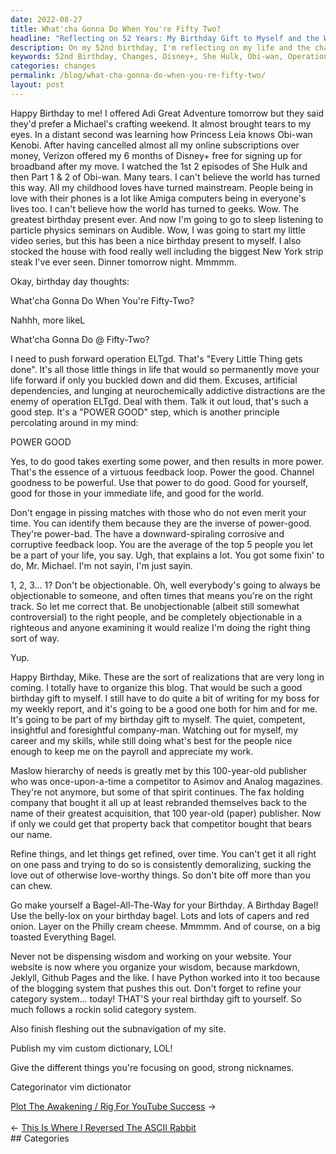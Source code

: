 ```yaml
---
date: 2022-08-27
title: What'cha Gonna Do When You're Fifty Two?
headline: "Reflecting on 52 Years: My Birthday Gift to Myself and the World"
description: On my 52nd birthday, I'm reflecting on my life and the changes that have occurred. I was pleasantly surprised to receive 6 months of free Disney+ from Verizon, and I watched She Hulk and Obi-wan, which brought tears to my eyes. I'm pushing forward with Operation ELTgd and the principle of 'Power Good', to help myself, those in my life, and the world. As a birthday gift to myself, I'm making a Bagel-All-The-Way.
keywords: 52nd Birthday, Changes, Disney+, She Hulk, Obi-wan, Operation ELTgd, Power Good, Bagel-All-The-Way, Belly-Lox, Capers, Red Onion, Philly Cream Cheese, Everything Bagel, Website, Wisdom, Category System, Subnavigation, Vim Custom Dictionary
categories: changes
permalink: /blog/what-cha-gonna-do-when-you-re-fifty-two/
layout: post
---
```



Happy Birthday to me! I offered Adi Great Adventure tomorrow but they said
they'd prefer a Michael's crafting weekend. It almost brought tears to my eyes.
In a distant second was learning how Princess Leia knows Obi-wan Kenobi. After
having cancelled almost all my online subscriptions over money, Verizon offered
my 6 months of Disney+ free for signing up for broadband after my move. I
watched the 1st 2 episodes of She Hulk and then Part 1 & 2 of Obi-wan. Many
tears. I can't believe the world has turned this way. All my childhood loves
have turned mainstream. People being in love with their phones is a lot like
Amiga computers being in everyone's lives too. I can't believe how the world
has turned to geeks. Wow. The greatest birthday present ever. And now I'm going
to go to sleep listening to particle physics seminars on Audible. Wow, I was
going to start my little video series, but this has been a nice birthday
present to myself. I also stocked the house with food really well including the
biggest New York strip steak I've ever seen. Dinner tomorrow night. Mmmmm.

Okay, birthday day thoughts:

What'cha Gonna Do When You're Fifty-Two?

Nahhh, more likeL

What'cha Gonna Do @ Fifty-Two?

I need to push forward operation ELTgd. That's "Every Little Thing gets done".
It's all those little things in life that would so permanently move your life
forward if only you buckled down and did them. Excuses, artificial
dependencies, and lunging at neurochemically addictive distractions are the
enemy of operation ELTgd. Deal with them. Talk it out loud, that's such a good
step. It's a "POWER GOOD" step, which is another principle percolating around
in my mind:

POWER GOOD

Yes, to do good takes exerting some power, and then results in more power.
That's the essence of a virtuous feedback loop. Power the good. Channel
goodness to be powerful. Use that power to do good. Good for yourself, good for
those in your immediate life, and good for the world.

Don't engage in pissing matches with those who do not even merit your time. You
can identify them because they are the inverse of power-good. They're
power-bad. The have a downward-spiraling corrosive and corruptive feedback
loop. You are the average of the top 5 people you let be a part of your life,
you say. Ugh, that explains a lot. You got some fixin' to do, Mr. Michael. I'm
not sayin, I'm just sayin.

1, 2, 3... 1? Don't be objectionable. Oh, well everybody's going to always be
objectionable to someone, and often times that means you're on the right track.
So let me correct that. Be unobjectionable (albeit still somewhat
controversial) to the right people, and be completely objectionable in a
righteous and anyone examining it would realize I'm doing the right thing sort
of way.

Yup.

Happy Birthday, Mike. These are the sort of realizations that are very long in
coming. I totally have to organize this blog. That would be such a good
birthday gift to myself. I still have to do quite a bit of writing for my boss
for my weekly report, and it's going to be a good one both for him and for me.
It's going to be part of my birthday gift to myself. The quiet, competent,
insightful and foresightful company-man. Watching out for myself, my career and
my skills, while still doing what's best for the people nice enough to keep me
on the payroll and appreciate my work.

Maslow hierarchy of needs is greatly met by this 100-year-old publisher who was
once-upon-a-time a competitor to Asimov and Analog magazines. They're not
anymore, but some of that spirit continues. The fax holding company that bought
it all up at least rebranded themselves back to the name of their greatest
acquisition, that 100 year-old (paper) publisher. Now if only we could get that
property back that competitor bought that bears our name.

Refine things, and let things get refined, over time. You can't get it all
right on one pass and trying to do so is consistently demoralizing, sucking the
love out of otherwise love-worthy things. So don't bite off more than you can
chew.

Go make yourself a Bagel-All-The-Way for your Birthday. A Birthday Bagel! Use
the belly-lox on your birthday bagel. Lots and lots of capers and red onion.
Layer on the Philly cream cheese. Mmmmm. And of course, on a big toasted
Everything Bagel.

Never not be dispensing wisdom and working on your website. Your website is now
where you organize your wisdom, because markdown, Jeklyll, Github Pages and the
like. I have Python worked into it too because of the blogging system that
pushes this out. Don't forget to refine your category system... today! THAT'S
your real birthday gift to yourself. So much follows a rockin solid category
system.

Also finish fleshing out the subnavigation of my site.

Publish my vim custom dictionary, LOL!

Give the different things you're focusing on good, strong nicknames.

Categorinator
vim dictionator


<div class="post-nav"><div class="post-nav-next"><a href="/blog/plot-the-awakening-rig-for-youtube-success">Plot The Awakening / Rig For YouTube Success</a><span class="arrow">&nbsp;&rarr;</span></div> &nbsp; <div class="post-nav-prev"><span class="arrow">&larr;&nbsp;</span><a href="/blog/this-is-where-i-reversed-the-ascii-rabbit">This Is Where I Reversed The ASCII Rabbit</a></div></div>
## Categories

<ul></ul>